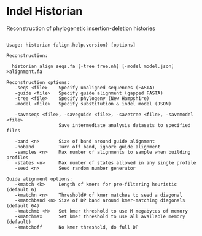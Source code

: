 # Indel Historian
Reconstruction of phylogenetic insertion-deletion histories

<pre><code>
Usage: historian {align,help,version} [options]

Reconstruction:

  historian align seqs.fa [-tree tree.nh] [-model model.json] &gt;alignment.fa

Reconstruction options:
   -seqs &lt;file&gt;    Specify unaligned sequences (FASTA)
   -guide &lt;file&gt;   Specify guide alignment (gapped FASTA)
   -tree &lt;file&gt;    Specify phylogeny (New Hampshire)
   -model &lt;file&gt;   Specify substitution & indel model (JSON)

   -saveseqs &lt;file&gt;, -saveguide &lt;file&gt;, -savetree &lt;file&gt;, -savemodel &lt;file&gt;
                   Save intermediate analysis datasets to specified files

   -band &lt;n&gt;       Size of band around guide alignment
   -noband         Turn off band, ignore guide alignment
   -samples &lt;n&gt;    Max number of alignments to sample when building profiles
   -states &lt;n&gt;     Max number of states allowed in any single profile
   -seed &lt;n&gt;       Seed random number generator

Guide alignment options:
   -kmatch &lt;k&gt;     Length of kmers for pre-filtering heuristic (default 6)
   -kmatchn &lt;n&gt;    Threshold# of kmer matches to seed a diagonal
   -kmatchband &lt;n&gt; Size of DP band around kmer-matching diagonals (default 64)
   -kmatchmb &lt;M&gt;   Set kmer threshold to use M megabytes of memory
   -kmatchmax      Set kmer threshold to use all available memory (default)
   -kmatchoff      No kmer threshold, do full DP

</code></pre>
